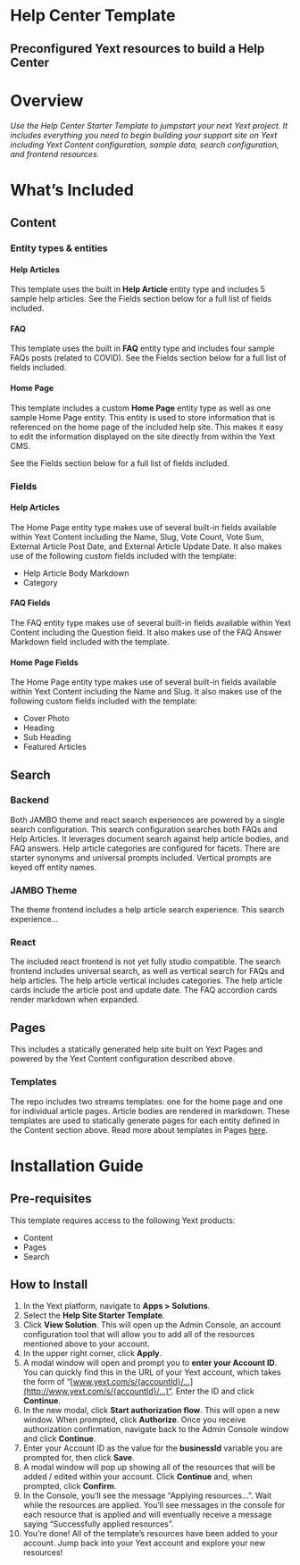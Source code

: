 
# **Help Center Template**


## Preconfigured Yext resources to build a Help Center 


# **Overview**

_Use the Help Center Starter Template to jumpstart your next Yext project. It includes everything you need to begin building your support site on Yext including Yext Content configuration, sample data, search configuration, and frontend resources._


# **What’s Included**


## Content


### Entity types & entities


#### Help Articles

This template uses the built in **Help Article** entity type and includes 5 sample help articles. See the Fields section below for a full list of fields included.


#### FAQ

This template uses the built in **FAQ** entity type and includes four sample FAQs posts (related to COVID). See the Fields section below for a full list of fields included.


#### Home Page

This template includes a custom **Home Page** entity type as well as one sample Home Page entity. This entity is used to store information that is referenced on the home page of the included help site. This makes it easy to edit the information displayed on the site directly from within the Yext CMS. 

See the Fields section below for a full list of fields included.


### Fields


#### Help Articles

The Home Page entity type makes use of several built-in fields available within Yext Content including the Name, Slug, Vote Count, Vote Sum, External Article Post Date, and External Article Update Date. It also makes use of the following custom fields included with the template:



* Help Article Body Markdown
* Category


#### FAQ Fields

The FAQ entity type makes use of several built-in fields available within Yext Content including the Question field. It also makes use of the FAQ Answer Markdown field included with the template.


#### Home Page Fields

The Home Page entity type makes use of several built-in fields available within Yext Content including the Name and Slug. It also makes use of the following custom fields included with the template:



* Cover Photo
* Heading
* Sub Heading
* Featured Articles


## Search


### Backend

Both JAMBO theme and react search experiences are powered by a single search configuration. This search configuration searches both FAQs and Help Articles. It leverages document search against help article bodies, and FAQ answers. Help article categories are configured for facets. There are starter synonyms and universal prompts included. Vertical prompts are keyed off entity names.


### JAMBO Theme

The theme frontend includes a help article search experience. This search experience…


### React

The included react frontend is not yet fully studio compatible. The search frontend includes universal search, as well as vertical search for FAQs and help articles. The help article vertical includes categories. The help article cards include the article post and update date. The FAQ accordion cards render markdown when expanded.


## Pages

This includes a statically generated help site built on Yext Pages and powered by the Yext Content configuration described above.


### Templates

The repo includes two streams templates: one for the home page and one for individual article pages. Article bodies are rendered in markdown. These templates are used to statically generate pages for each entity defined in the Content section above. Read more about templates in Pages [here](https://hitchhikers.yext.com/docs/pages/templates/).


# **Installation Guide**


## Pre-requisites

This template requires access to the following Yext products:



* Content
* Pages
* Search


## How to Install



1. In the Yext platform, navigate to **Apps > Solutions**.
2. Select the **Help Site Starter Template**.
3. Click **View Solution**. This will open up the Admin Console, an account configuration tool that will allow you to add all of the resources mentioned above to your account. 
4. In the upper right corner, click **Apply**.
5. A modal window will open and prompt you to **enter your Account ID**. You can quickly find this in the URL of your Yext account, which takes the form of “[www.yext.com/s/{accountId}/…](http://www.yext.com/s/{accountId}/…)”. Enter the ID and click **Continue**.
6. In the new modal, click **Start authorization flow**. This will open a new window. When prompted, click **Authorize**. Once you receive authorization confirmation, navigate back to the Admin Console window and click **Continue**.
7. Enter your Account ID as the value for the **businessId** variable you are prompted for, then click **Save**.
8. A modal window will pop up showing all of the resources that will be added / edited within your account. Click **Continue** and, when prompted, click **Confirm**.
9. In the Console, you’ll see the message “Applying resources…”. Wait while the resources are applied. You’ll see messages in the console for each resource that is applied and will eventually receive a message saying “Successfully applied resources”.  
10. You’re done! All of the template’s resources have been added to your account. Jump back into your Yext account and explore your new resources!
